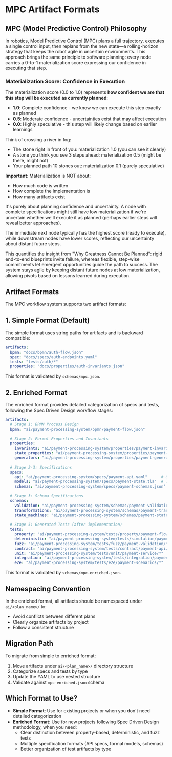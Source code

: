 # MPC Artifact Formats

## MPC (Model Predictive Control) Philosophy

In robotics, Model Predictive Control (MPC) plans a full trajectory, executes a single control input, then replans from the new state—a rolling-horizon strategy that keeps the robot agile in uncertain environments. This approach brings the same principle to software planning: every node carries a 0-to-1 materialization score expressing our confidence in executing that step.

### Materialization Score: Confidence in Execution

The materialization score (0.0 to 1.0) represents **how confident we are that this step will be executed as currently planned**:
- **1.0**: Complete confidence - we know we can execute this step exactly as planned
- **0.5**: Moderate confidence - uncertainties exist that may affect execution  
- **0.0**: Highly speculative - this step will likely change based on earlier learnings

Think of crossing a river in fog:
- The stone right in front of you: materialization 1.0 (you can see it clearly)
- A stone you think you see 3 steps ahead: materialization 0.5 (might be there, might not)
- Your planned path 10 stones out: materialization 0.1 (purely speculative)

**Important**: Materialization is NOT about:
- How much code is written
- How complete the implementation is
- How many artifacts exist

It's purely about planning confidence and uncertainty. A node with complete specifications might still have low materialization if we're uncertain whether we'll execute it as planned (perhaps earlier steps will reveal better approaches).

The immediate next node typically has the highest score (ready to execute), while downstream nodes have lower scores, reflecting our uncertainty about distant future steps.

This quantifies the insight from "Why Greatness Cannot Be Planned": rigid end-to-end blueprints invite failure, whereas flexible, step-wise commitments let emergent opportunities guide the path to success. The system stays agile by keeping distant future nodes at low materialization, allowing pivots based on lessons learned during execution.

## Artifact Formats

The MPC workflow system supports two artifact formats:

## 1. Simple Format (Default)

The simple format uses string paths for artifacts and is backward compatible:

```yaml
artifacts:
  bpmn: "docs/bpmn/auth-flow.json"
  spec: "docs/specs/auth-endpoints.yaml" 
  tests: "tests/auth/*"
  properties: "docs/properties/auth-invariants.json"
```

This format is validated by `schemas/mpc.json`.

## 2. Enriched Format

The enriched format provides detailed categorization of specs and tests, following the Spec Driven Design workflow stages:

```yaml
artifacts:
  # Stage 1: BPMN Process Design
  bpmn: "ai/payment-processing-system/bpmn/payment-flow.json"
  
  # Stage 2: Formal Properties and Invariants
  properties:
    invariants: "ai/payment-processing-system/properties/payment-invariants.json"
    state_properties: "ai/payment-processing-system/properties/payment-state-machine.json"
    generators: "ai/payment-processing-system/properties/payment-generators.ts"
  
  # Stage 2-3: Specifications
  specs:
    api: "ai/payment-processing-system/specs/payment-api.yaml"      # OpenAPI/Swagger
    models: "ai/payment-processing-system/specs/payment-state.tla"  # TLA+/Alloy
    schemas: "ai/payment-processing-system/specs/payment-schemas.json"  # JSON Schema
  
  # Stage 3: Schema Specifications
  schemas:
    validation: "ai/payment-processing-system/schemas/payment-validation.ts"
    transformations: "ai/payment-processing-system/schemas/payment-transforms.ts"
    state_machines: "ai/payment-processing-system/schemas/payment-states.ts"
  
  # Stage 5: Generated Tests (after implementation)
  tests:
    property: "ai/payment-processing-system/tests/property/payment-flow/*"
    deterministic: "ai/payment-processing-system/tests/simulation/payment-flow/*"
    fuzz: "ai/payment-processing-system/tests/fuzz/payment-validation/*"
    contract: "ai/payment-processing-system/tests/contract/payment-api/*"
    unit: "ai/payment-processing-system/tests/unit/payment-service/*"
    integration: "ai/payment-processing-system/tests/integration/payment-service/*"
    e2e: "ai/payment-processing-system/tests/e2e/payment-scenarios/*"
```

This format is validated by `schemas/mpc-enriched.json`.

## Namespacing Convention

In the enriched format, all artifacts should be namespaced under `ai/<plan_name>/` to:
- Avoid conflicts between different plans
- Clearly organize artifacts by project
- Follow a consistent structure

## Migration Path

To migrate from simple to enriched format:

1. Move artifacts under `ai/<plan_name>/` directory structure
2. Categorize specs and tests by type
3. Update the YAML to use nested structure
4. Validate against `mpc-enriched.json` schema

## Which Format to Use?

- **Simple Format**: Use for existing projects or when you don't need detailed categorization
- **Enriched Format**: Use for new projects following Spec Driven Design methodology, when you need:
  - Clear distinction between property-based, deterministic, and fuzz tests
  - Multiple specification formats (API specs, formal models, schemas)
  - Better organization of test artifacts by type